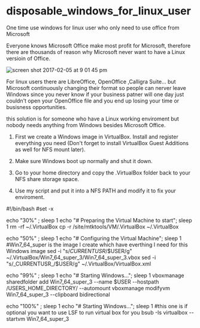 # disposable_windows_for_linux_user
One time use windows for linux user who only need to use office from Microsoft 

Everyone knows Microsoft Office make most profit for Microsoft, therefore there are thousands of reason why Microsoft never want to have a Linux versioin of Office.  

![screen shot 2017-02-05 at 9 01 45 pm](https://cloud.githubusercontent.com/assets/5915590/22633416/d5c1fb98-ebe6-11e6-9dd8-c72ea7f2ba54.png)

For linux users there are LibreOffice, OpenOffice ,Calligra Suite... but Microsoft continuously changing their format so people can nerver leave Windows since you never know if your business patner will one day just couldn't open your OpenOffice file and you end up losing your time or busisness opportunities.

this solution is for someone who have a Linux working enviroment but nobody needs anything from Windows besides Microsoft Office.

1. First we create a Windows image in VirtualBox. Install and register everything you need (Don't forget to install VirtualBox Guest Additions as well for NFS mount later).

2. Make sure Windows boot up normally and shut it down. 

3. Go to your home directory and copy the .VirtualBox folder back to your NFS share storage space.

4. Use my script and put it into a NFS PATH and modify it to fix your enviroment.

#!/bin/bash
#set -x

echo "30%" ; sleep 1
echo "# Preparing the Virtual Machine to start"; sleep 1
rm -rf ~/.VirtualBox
cp -r /site/mtktools/VM/.VirtualBox ~/.VirtualBox

echo "50%" ; sleep 1
echo "# Configuring the Virtual Machine"; sleep 1
#Win7_64_super is the image I create which have everthing I need for this Windows image
sed -i "s/_CURRENTUSR_/$USER/g" ~/.VirtualBox/Win7_64_super_3/Win7_64_super_3.vbox
sed -i "s/_CURRENTUSR_/$USER/g" ~/.VirtualBox/VirtualBox.xml

echo "99%" ; sleep 1
echo "# Starting Windows..."; sleep 1
vboxmanage sharedfolder add Win7_64_super_3 --name $USER --hostpath /USERS_HOME_DIRECTORY/ --automount
vboxmanage modifyvm Win7_64_super_3 --clipboard bidirectional

echo "100%" ; sleep 1
echo "# Starting Windows..."; sleep 1
#this one is if optional you want to use LSF to run virtual box for you
bsub -Is virtualbox --startvm Win7_64_super_3





